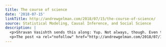 ```yaml
---
title: The course of science
date: '2018-07-15'
linkTitle: http://andrewgelman.com/2018/07/15/the-course-of-science/
source: Statistical Modeling, Causal Inference, and Social Science
description: |
  <p>Shravan Vasishth sends this along: Yup. Not always, though. Even though the above behavior is rewarded.</p>
  <p>The post <a rel="nofollow" href="http://andrewgelman.com/2018/07/15/the-course-of-science/">The course of science</a> appeared first on <a rel="nofollow" href="http://andrewgelman.com">Statistical Modeling, Causal Inference, and Social Science</a>.</p>
---
```

